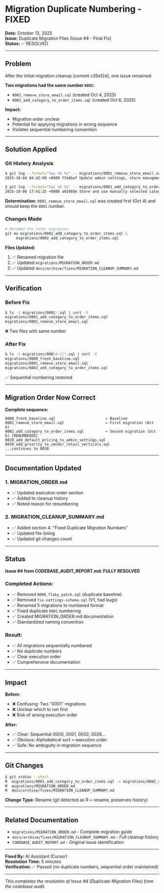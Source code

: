 # Migration Duplicate Numbering - FIXED

**Date:** October 13, 2025  
**Issue:** Duplicate Migration Files (Issue #4 - Final Fix)  
**Status:** ✅ RESOLVED

---

## Problem

After the initial migration cleanup (commit c35e12d), one issue remained:

**Two migrations had the same number `0001`:**
- `0001_remove_store_email.sql` (created Oct 4, 2025)
- `0001_add_category_to_order_items.sql` (created Oct 6, 2025)

**Impact:** 
- Migration order unclear
- Potential for applying migrations in wrong sequence
- Violates sequential numbering convention

---

## Solution Applied

### Git History Analysis

```bash
$ git log --format="%ai %h %s" -- migrations/0001_remove_store_email.sql | head -1
2025-10-04 04:42:09 +0000 ffe0bef Update admin settings, store management...

$ git log --format="%ai %h %s" -- migrations/0001_add_category_to_order_items.sql | head -1
2025-10-06 17:41:25 +0000 a9198de Store and use manually selected category...
```

**Determination:** `0001_remove_store_email.sql` was created first (Oct 4) and should keep the `0001` number.

### Changes Made

```bash
# Renamed the later migration
git mv migrations/0001_add_category_to_order_items.sql \
     migrations/0002_add_category_to_order_items.sql
```

**Files Updated:**
1. ✅ Renamed migration file
2. ✅ Updated `migrations/MIGRATION_ORDER.md`
3. ✅ Updated `docs/archive/fixes/MIGRATION_CLEANUP_SUMMARY.md`

---

## Verification

### Before Fix
```bash
$ ls -1 migrations/0001*.sql | sort -V
migrations/0001_add_category_to_order_items.sql
migrations/0001_remove_store_email.sql
```
❌ Two files with same number

### After Fix
```bash
$ ls -1 migrations/000[0-2]*.sql | sort -V
migrations/0000_fresh_baseline.sql
migrations/0001_remove_store_email.sql
migrations/0002_add_category_to_order_items.sql
```
✅ Sequential numbering restored

---

## Migration Order Now Correct

**Complete sequence:**
```
0000_fresh_baseline.sql                       ← Baseline
0001_remove_store_email.sql                   ← First migration (Oct 4)
0002_add_category_to_order_items.sql          ← Second migration (Oct 6) [RENUMBERED]
0028_add_default_pricing_to_admin_settings.sql
0030_add_priority_to_vendor_retail_verticals.sql
...continues to 0038
```

---

## Documentation Updated

### 1. MIGRATION_ORDER.md
- ✅ Updated execution order section
- ✅ Added to cleanup history
- ✅ Noted reason for renumbering

### 2. MIGRATION_CLEANUP_SUMMARY.md
- ✅ Added section 4: "Fixed Duplicate Migration Numbers"
- ✅ Updated file listing
- ✅ Updated git changes count

---

## Status

**Issue #4 from CODEBASE_AUDIT_REPORT.md: FULLY RESOLVED**

### Completed Actions:
- ✅ Removed `0000_flaky_patch.sql` (duplicate baseline)
- ✅ Removed `fix-settings-schema.sql` (V1, had bugs)
- ✅ Renamed 5 migrations to numbered format
- ✅ Fixed duplicate `0001` numbering
- ✅ Created MIGRATION_ORDER.md documentation
- ✅ Standardized naming convention

### Result:
- ✅ All migrations sequentially numbered
- ✅ No duplicate numbers
- ✅ Clear execution order
- ✅ Comprehensive documentation

---

## Impact

**Before:**
- ❌ Confusing: Two "0001" migrations
- ❌ Unclear which to run first
- ❌ Risk of wrong execution order

**After:**
- ✅ Clear: Sequential 0000, 0001, 0002, 0028...
- ✅ Obvious: Alphabetical sort = execution order
- ✅ Safe: No ambiguity in migration sequence

---

## Git Changes

```bash
$ git status --short
R  migrations/0001_add_category_to_order_items.sql -> migrations/0002_add_category_to_order_items.sql
M  migrations/MIGRATION_ORDER.md
M  docs/archive/fixes/MIGRATION_CLEANUP_SUMMARY.md
```

**Change Type:** Rename (git detected as R = rename, preserves history)

---

## Related Documentation

- `migrations/MIGRATION_ORDER.md` - Complete migration guide
- `docs/archive/fixes/MIGRATION_CLEANUP_SUMMARY.md` - Full cleanup history
- `CODEBASE_AUDIT_REPORT.md` - Original issue identification

---

**Fixed By:** AI Assistant (Cursor)  
**Resolution Time:** 5 minutes  
**Verification:** ✅ Passed (no duplicate numbers, sequential order maintained)

---

*This completes the resolution of Issue #4 (Duplicate Migration Files) from the codebase audit.*











